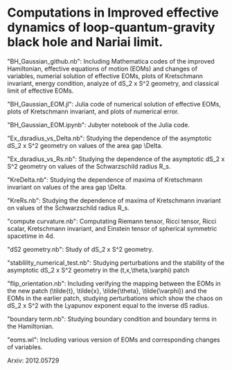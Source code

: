 # Computations in Improved effective dynamics of loop-quantum-gravity black hole and Nariai limit.


"BH_Gaussian_github.nb": Including Mathematica codes of the improved Hamiltonian, effective equations of motion (EOMs) and changes of variables, numerial solution of effective EOMs, plots of Kretschmann invariant, energy condition, analyze of dS_2 x S^2 geometry, and classical limit of effective EOMs.

"BH_Gaussian_EOM.jl": Julia code of numerical solution of effective EOMs, plots of Kretschmann invariant, and plots of numerical error.

"BH_Gaussian_EOM.ipynb": Jubyter notebook of the Julia code.

"Ex_dsradius_vs_Delta.nb": Studying the dependence of the asymptotic dS_2 x S^2 geometry on values of the area gap \Delta.

"Ex_dsradius_vs_Rs.nb": Studying the dependence of the asymptotic dS_2 x S^2 geometry on values of the Schwarzschild radius R_s.

"KreDelta.nb": Studying the dependence of maxima of Kretschmann invariant on values of the area gap \Delta.

"KreRs.nb": Studying the dependence of maxima of Kretschmann invariant on values of the Schwarzschild radius R_s.

"compute curvature.nb": Computating Riemann tensor, Ricci tensor, Ricci scalar, Kretschmann invariant, and Einstein tensor of spherical symmetric spacetime in 4d.

"dS2 geometry.nb": Study of dS_2 x S^2 geometry.

"stablility_numerical_test.nb": Studying perturbations and the stability of the asymptotic dS_2 x S^2 geometry in the (t,x,\theta,\varphi) patch

"flip_orientation.nb": Including verifying the mapping between the EOMs in the new patch (\tilde{t}, \tilde{x}, \tilde{\theta}, \tilde{\varphi}) and the EOMs in the earlier patch, studying perturbations which show the chaos on dS_2 x S^2 with the Lyapunov exponent equal to the inverse dS radius. 

"boundary term.nb": Studying boundary condition and boundary terms in the Hamiltonian.

"eoms.wl": Including various version of EOMs and corresponding changes of variables.  

Arxiv: 2012.05729
